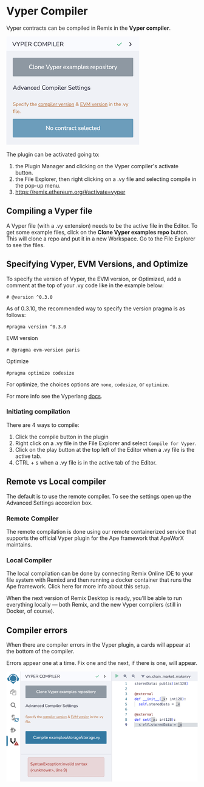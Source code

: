 Vyper Compiler
==============

Vyper contracts can be compiled in Remix in the **Vyper compiler**.

![](images/a-vyper-pi-basic.png)

The plugin can be activated going to:
1. the Plugin Manager and clicking on the Vyper compiler's activate button.
2. the File Explorer, then right clicking on a .vy file and selecting compile in the pop-up menu.
3. https://remix.ethereum.org/#activate=vyper

## Compiling a Vyper file
A Vyper file (with a .vy extension) needs to be the active file in the Editor.  To get some example files, click on the **Clone Vyper examples repo** button.  This will clone a repo and put it in a new Workspace.  Go to the File Explorer to see the files.

## Specifying Vyper, EVM Versions, and Optimize

To specify the version of Vyper, the EVM version, or Optimized, add a comment at the top of your .vy code like in the example below:

```
# @version ^0.3.0
```
As of 0.3.10, the recommended way to specify the version pragma is as follows:

```
#pragma version ^0.3.0
```

EVM version
```
# @pragma evm-version paris
```

Optimize
```
#pragma optimize codesize
```
For optimize, the choices options are `none`, `codesize`, or `optimize`.

For more info see the Vyperlang [docs](https://docs.vyperlang.org/en/stable/).

### Initiating compilation
There are 4 ways to compile:
1. Click the compile button in the plugin
2. Right click on a .vy file in the File Explorer and select `Compile for Vyper`.
3. Click on the play button at the top left of the Editor when a .vy file is the active tab.
4. CTRL + s when a .vy file is in the active tab of the Editor.

## Remote vs Local compiler
The default is to use the remote compiler.  To see the settings open up the Advanced Settings accordion box.

### Remote Compiler

The remote compilation is done using our remote containerized service that supports the official Vyper plugin for the Ape framework that ApeWorX maintains.

### Local Compiler

The local compilation can be done by connecting Remix Online IDE to your file system with Remixd and then running a docker container that runs the Ape framework. Click here for more info about this setup.

When the next version of Remix Desktop is ready, you’ll be able to run everything locally — both Remix, and the new Vyper compilers (still in Docker, of course).

## Compiler errors
When there are compiler errors in the Vyper plugin, a cards will appear at the bottom of the compiler.


Errors appear one at a time.  Fix one and the next, if there is one, will appear.

![](images/a-vyper-compiler-error.png)